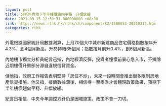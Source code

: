 ```yaml
---
layout: post
title: 分析料內地下半年樓價趨向平穩　升幅放緩
date: 2021-03-15 12:50:31.000000000 +08:00
link: https://news.rthk.hk/rthk/ch/component/k2/1580653-20210315.htm
categories: rthk
---
```


外電根據國家統計局數據測算，上月70個大中城市新建商品住宅價格指數按年升4.3%，創4個月新高，升勢持續65個月；指數按月則升0.4%，創6個月新高。

內地樓市獨立分析員紀言迅指，內地經濟反彈，投資者憧憬前景心急入市，不排除近期樓價升勢部分源自違規信貸資金。

但他指，政府工作報告表明堅持「房住不炒」，未來一段時間會推出很多限制房地產信貸措施。他又指，樓價數據滯後，相信待一至兩季才會體現政策效果，預期下半年樓價趨向平穩、升幅放緩。

紀言迅相信，中央今年調控方針仍是因城施策，政策不會一刀切。
